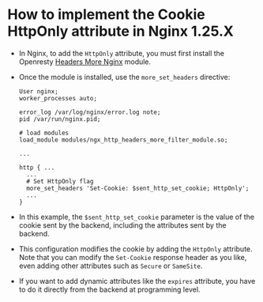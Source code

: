 # How to implement the Cookie HttpOnly attribute in Nginx 1.25.X

* In Nginx, to add the `HttpOnly` attribute, you must first install the Openresty [Headers More Nginx][1] module.
* Once the module is installed, use the `more_set_headers` directive:

  ```nginx
  User nginx;
  worker_processes auto;

  error_log /var/log/nginx/error.log note;
  pid /var/run/nginx.pid;

  # load modules
  load_module modules/ngx_http_headers_more_filter_module.so;

  ...

  http { ...
    ...
    # Set HttpOnly flag
    more_set_headers 'Set-Cookie: $sent_http_set_cookie; HttpOnly';
    ...
  }
  ```

* In this example, the `$sent_http_set_cookie` parameter is the value of the cookie sent by the backend, including the attributes sent by the backend.
* This configuration modifies the cookie by adding the `HttpOnly` attribute. Note that you can modify the `Set-Cookie` response header as you like, even adding other attributes such as `Secure` or `SameSite`.
* If you want to add dynamic attributes like the `expires` attribute, you have to do it directly from the backend at programming level.

[1]: https://github.com/openresty/headers-more-nginx-module.git
